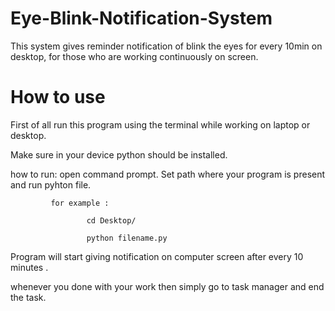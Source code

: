 # Eye-Blink-Notification-System
This system gives reminder notification of blink the eyes for every 10min on desktop, for those who are working continuously on screen.

# How to use 
First of all run this program using the terminal while working on laptop or desktop.

Make sure in your device python should be installed.

how to run:  open command prompt.
             Set path where your program is present and run pyhton file.
             
             for example : 
             
                     cd Desktop/
                     
                     python filename.py 

Program will start giving notification on computer screen after every 10 minutes .

whenever you done with your work then simply go to task manager and end the task.
